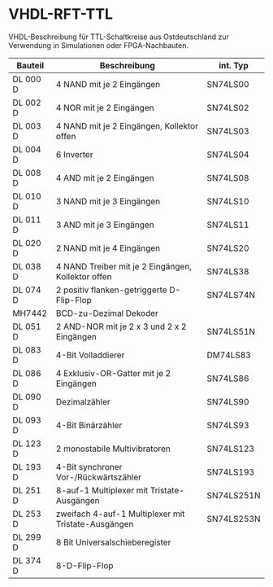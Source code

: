 # VHDL-RFT-TTL
VHDL-Beschreibung für TTL-Schaltkreise aus Ostdeutschland zur Verwendung in Simulationen oder FPGA-Nachbauten.

Bauteil   | Beschreibung                                        | int. Typ
-------   | ------------                                        | --------
DL 000 D  | 4 NAND mit je 2 Eingängen                           | SN74LS00
DL 002 D  | 4 NOR mit je 2 Eingängen                            | SN74LS02
DL 003 D  | 4 NAND mit je 2 Eingängen, Kollektor offen          | SN74LS03
DL 004 D  | 6 Inverter                                          | SN74LS04 
DL 008 D  | 4 AND mit je 2 Eingängen                            | SN74LS08
DL 010 D  | 3 NAND mit je 3 Eingängen                           | SN74LS10
DL 011 D  | 3 AND mit je 3 Eingängen                            | SN74LS11
DL 020 D  | 2 NAND mit je 4 Eingängen                           | SN74LS20
DL 038 D  | 4 NAND Treiber mit je 2 Eingängen, Kollektor offen  | SN74LS38
DL 074 D  | 2 positiv flanken-getriggerte D-Flip-Flop           | SN74LS74N 
MH7442    | BCD-zu-Dezimal Dekoder                              
DL 051 D  | 2 AND-NOR mit je 2 x 3 und 2 x 2 Eingängen          | SN74LS51N 
DL 083 D  | 4-Bit Volladdierer                                  | DM74LS83
DL 086 D  | 4 Exklusiv-OR-Gatter mit je 2 Eingängen             | SN74LS86
DL 090 D  | Dezimalzähler                                       | SN74LS90
DL 093 D  | 4-Bit Binärzähler                                   | SN74LS93
DL 123 D  | 2 monostabile Multivibratoren                       | SN74LS123
DL 193 D  | 4-Bit synchroner Vor-/Rückwärtszähler               | SN74LS193
DL 251 D  | 8-auf-1 Multiplexer mit Tristate-Ausgängen          | SN74LS251N
DL 253 D  | zweifach 4-auf-1 Multiplexer mit Tristate-Ausgängen | SN74LS253N
DL 299 D  | 8 Bit Universalschieberegister
DL 374 D  | 8-D-Flip-Flop
